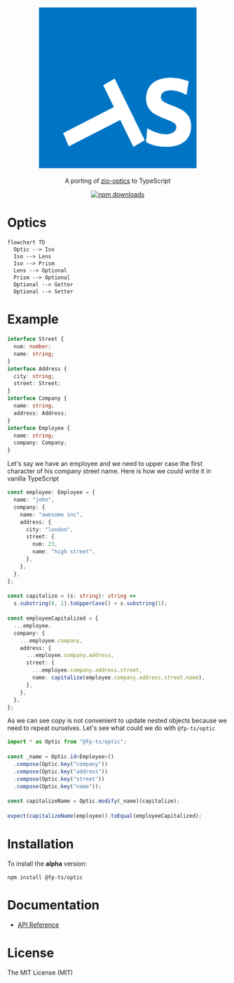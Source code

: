 <h3 align="center">
  <a href="https://fp-ts.github.io/optic/">
    <img src="./docs/fp-ts-logo.png">
  </a>
</h3>

<p align="center">
A porting of <a href="https://github.com/zio/zio-optics">zio-optics</a> to TypeScript
</p>

<p align="center">
  <a href="https://www.npmjs.com/package/@fp-ts/optic">
    <img src="https://img.shields.io/npm/dm/@fp-ts/optic.svg" alt="npm downloads" height="20">
  </a>
</p>

# Optics

```mermaid
flowchart TD
  Optic --> Iso
  Iso --> Lens
  Iso --> Prism
  Lens --> Optional
  Prism --> Optional
  Optional --> Getter
  Optional --> Setter
```

# Example

```ts
interface Street {
  num: number;
  name: string;
}
interface Address {
  city: string;
  street: Street;
}
interface Company {
  name: string;
  address: Address;
}
interface Employee {
  name: string;
  company: Company;
}
```

Let's say we have an employee and we need to upper case the first character of his company street name. Here is how we could write it in vanilla TypeScript

```ts
const employee: Employee = {
  name: "john",
  company: {
    name: "awesome inc",
    address: {
      city: "london",
      street: {
        num: 23,
        name: "high street",
      },
    },
  },
};

const capitalize = (s: string): string =>
  s.substring(0, 1).toUpperCase() + s.substring(1);

const employeeCapitalized = {
  ...employee,
  company: {
    ...employee.company,
    address: {
      ...employee.company.address,
      street: {
        ...employee.company.address.street,
        name: capitalize(employee.company.address.street.name),
      },
    },
  },
};
```

As we can see copy is not convenient to update nested objects because we need to repeat ourselves. Let's see what could we do with `@fp-ts/optic`

```ts
import * as Optic from "@fp-ts/optic";

const _name = Optic.id<Employee>()
  .compose(Optic.key("company"))
  .compose(Optic.key("address"))
  .compose(Optic.key("street"))
  .compose(Optic.key("name"));

const capitalizeName = Optic.modify(_name)(capitalize);

expect(capitalizeName(employee)).toEqual(employeeCapitalized);
```

# Installation

To install the **alpha** version:

```
npm install @fp-ts/optic
```

# Documentation

- [API Reference](https://fp-ts.github.io/optic/)

# License

The MIT License (MIT)
